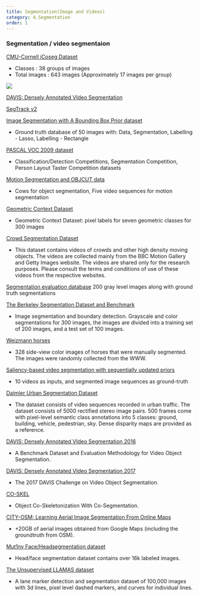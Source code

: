 ```yaml
---
title: Segmentation(Image and Videos)
category: 4.Segmentation
order: 1
---
```



### Segmentation / video segmentaion 

[CMU-Cornell iCoseg Dataset](http://chenlab.ece.cornell.edu/projects/touch-coseg/)

- Classes : 38 groups of images
- Total images : 643 images (Approximately 17 images per group)

<img class="zoom" src="http://chenlab.ece.cornell.edu/projects/touch-coseg/images/3.png" >


[DAVIS: Densely Annotated VIdeo Segmentation](https://davischallenge.org/)

[SegTrack v2](https://web.engr.oregonstate.edu/~lif/SegTrack2/dataset.html)


[Image Segmentation with A Bounding Box Prior dataset](https://www.microsoft.com/en-us/research/?from=https%3A%2F%2Fresearch.microsoft.com%2Fen-us%2Fum%2Fcambridge%2Fprojects%2Fvisionimagevideoediting%2Fsegmentation%2Fgrabcut.htm)
- Ground truth database of 50 images with: Data, Segmentation, Labelling - Lasso, Labelling - Rectangle

[PASCAL VOC 2009 dataset](http://pascallin.ecs.soton.ac.uk/challenges/VOC/voc2009/index.html)
- Classification/Detection Competitions, Segmentation Competition, Person Layout Taster Competition datasets

[Motion Segmentation and OBJCUT data](https://www.robots.ox.ac.uk/~vgg/data6.html)
- Cows for object segmentation, Five video sequences for motion segmentation

[Geometric Context Dataset](https://cs.illinois.edu/~dhoiem/projects/data)
- Geometric Context Dataset: pixel labels for seven geometric classes for 300 images

[Crowd Segmentation Dataset](http://server.cs.ucf.edu/~vision/projects/sali/CrowdSegmentation/UCF_CrowdsDataset.zip)
- This dataset contains videos of crowds and other high density moving objects. The videos are collected mainly from the BBC Motion Gallery and Getty Images website. The videos are shared only for the research purposes. Please consult the terms and conditions of use of these videos from the respective websites.


[Segmentation evaluation database](https://www.wisdom.weizmann.ac.il/~vision/Seg_Evaluation_DB/index.html)
200 gray level images along with ground truth segmentations

[The Berkeley Segmentation Dataset and Benchmark](https://www.wisdom.weizmann.ac.il/~vision/Seg_Evaluation_DB/index.html)
- Image segmentation and boundary detection. Grayscale and color segmentations for 300 images, the images are divided into a training set of 200 images, and a test set of 100 images.

[Weizmann horses](https://www.msri.org/people/members/eranb/)
- 328 side-view color images of horses that were manually segmented. The images were randomly collected from the WWW.

[Saliency-based video segmentation with sequentially updated priors](http://www.kecl.ntt.co.jp/people/kimura.akisato/saliency3.html)
- 10 videos as inputs, and segmented image sequences as ground-truth

[Daimler Urban Segmentation Dataset](http://ww1.6d-vision.com/)
- The dataset consists of video sequences recorded in urban traffic. The dataset consists of 5000 rectified stereo image pairs. 500 frames come with pixel-level semantic class annotations into 5 classes: ground, building, vehicle, pedestrian, sky. Dense disparity maps are provided as a reference.

[DAVIS: Densely Annotated VIdeo Segmentation 2016](https://davischallenge.org/)
- A Benchmark Dataset and Evaluation Methodology for Video Object Segmentation.

[DAVIS: Densely Annotated VIdeo Segmentation 2017](https://davischallenge.org/)
- The 2017 DAVIS Challenge on Video Object Segmentation.

[CO-SKEL](https://drive.google.com/file/d/1cdqnLGpC9ypaOEPag2954BHSQpJgYhBJ/view)
- Object Co-Skeletonization With Co-Segmentation.

[CITY-OSM: Learning Aerial Image Segmentation From Online Maps](https://zenodo.org/record/1154821#.YtwsD9JBx9D)
- +20GB of aerial images obtained from Google Maps (including the groundtruth from OSM).

[Mut1ny Face/Headsegmentation dataset](https://www.mut1ny.com/face-headsegmentation-dataset)
- Head/face segmentation dataset contains over 16k labeled images.

[The Unsupervised LLAMAS dataset](https://unsupervised-llamas.com/llamas/)
- A lane marker detection and segmentation dataset of 100,000 images with 3d lines, pixel level dashed markers, and curves for individual lines.
